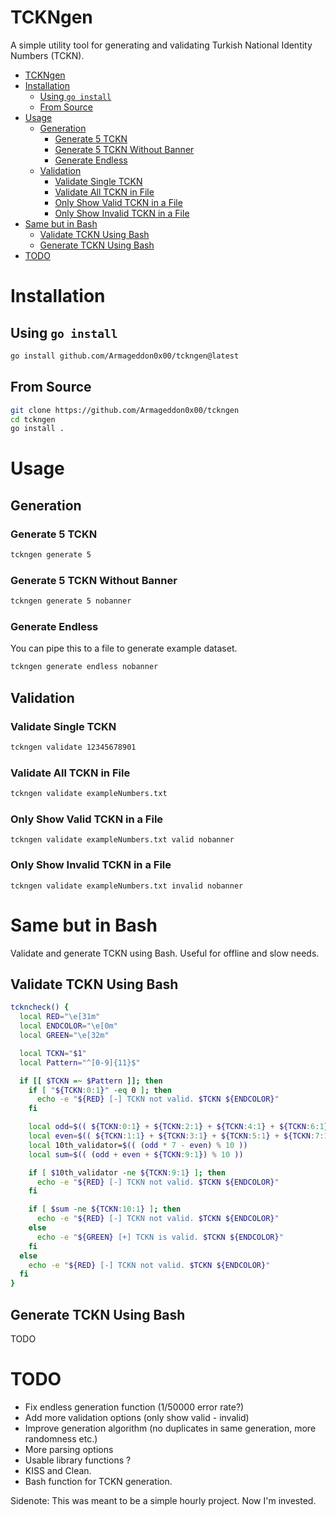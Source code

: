 # TCKNgen
A simple utility tool for generating and validating Turkish National Identity Numbers (TCKN).

- [TCKNgen](#tckngen)
- [Installation](#installation)
  - [Using `go install`](#using-go-install)
  - [From Source](#from-source)
- [Usage](#usage)
  - [Generation](#generation)
    - [Generate 5 TCKN](#generate-5-tckn)
    - [Generate 5 TCKN Without Banner](#generate-5-tckn-without-banner)
    - [Generate Endless](#generate-endless)
  - [Validation](#validation)
    - [Validate Single TCKN](#validate-single-tckn)
    - [Validate All TCKN in File](#validate-all-tckn-in-file)
    - [Only Show Valid TCKN in a File](#only-show-valid-tckn-in-a-file)
    - [Only Show Invalid TCKN in a File](#only-show-invalid-tckn-in-a-file)
- [Same but in Bash](#same-but-in-bash)
  - [Validate TCKN Using Bash](#validate-tckn-using-bash)
  - [Generate TCKN Using Bash](#generate-tckn-using-bash)
- [TODO](#todo)

# Installation

## Using `go install`
```bash
go install github.com/Armageddon0x00/tckngen@latest
```

## From Source
```bash
git clone https://github.com/Armageddon0x00/tckngen
cd tckngen
go install .
```

# Usage

## Generation

### Generate 5 TCKN
```bash
tckngen generate 5
```

### Generate 5 TCKN Without Banner
```bash
tckngen generate 5 nobanner
```

### Generate Endless
You can pipe this to a file to generate example dataset.
```bash
tckngen generate endless nobanner
```

## Validation

### Validate Single TCKN
```bash
tckngen validate 12345678901
```

### Validate All TCKN in File
```bash
tckngen validate exampleNumbers.txt
```

### Only Show Valid TCKN in a File
```
tckngen validate exampleNumbers.txt valid nobanner
```

### Only Show Invalid TCKN in a File
```
tckngen validate exampleNumbers.txt invalid nobanner
```

# Same but in Bash
Validate and generate TCKN using Bash. Useful for offline and slow needs.

## Validate TCKN Using Bash
```bash
tckncheck() {
  local RED="\e[31m"
  local ENDCOLOR="\e[0m"
  local GREEN="\e[32m"

  local TCKN="$1"
  local Pattern="^[0-9]{11}$"

  if [[ $TCKN =~ $Pattern ]]; then
    if [ "${TCKN:0:1}" -eq 0 ]; then
      echo -e "${RED} [-] TCKN not valid. $TCKN ${ENDCOLOR}"
    fi

    local odd=$(( ${TCKN:0:1} + ${TCKN:2:1} + ${TCKN:4:1} + ${TCKN:6:1} + ${TCKN:8:1} ))
    local even=$(( ${TCKN:1:1} + ${TCKN:3:1} + ${TCKN:5:1} + ${TCKN:7:1} ))
    local 10th_validator=$(( (odd * 7 - even) % 10 ))
    local sum=$(( (odd + even + ${TCKN:9:1}) % 10 ))

    if [ $10th_validator -ne ${TCKN:9:1} ]; then
      echo -e "${RED} [-] TCKN not valid. $TCKN ${ENDCOLOR}"
    fi

    if [ $sum -ne ${TCKN:10:1} ]; then
      echo -e "${RED} [-] TCKN not valid. $TCKN ${ENDCOLOR}"
    else
      echo -e "${GREEN} [+] TCKN is valid. $TCKN ${ENDCOLOR}"
    fi
  else
    echo -e "${RED} [-] TCKN not valid. $TCKN ${ENDCOLOR}"
  fi
}
```

## Generate TCKN Using Bash
TODO

# TODO
- Fix endless generation function (1/50000 error rate?)
- Add more validation options (only show valid - invalid)
- Improve generation algorithm (no duplicates in same generation, more randomness etc.)
- More parsing options
- Usable library functions ?
- KISS and Clean.
- Bash function for TCKN generation.

Sidenote: This was meant to be a simple hourly project. Now I'm invested.